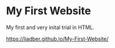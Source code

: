 # My First Website

My first and very inital trial in HTML.

https://liadber.github.io/My-First-Website/
